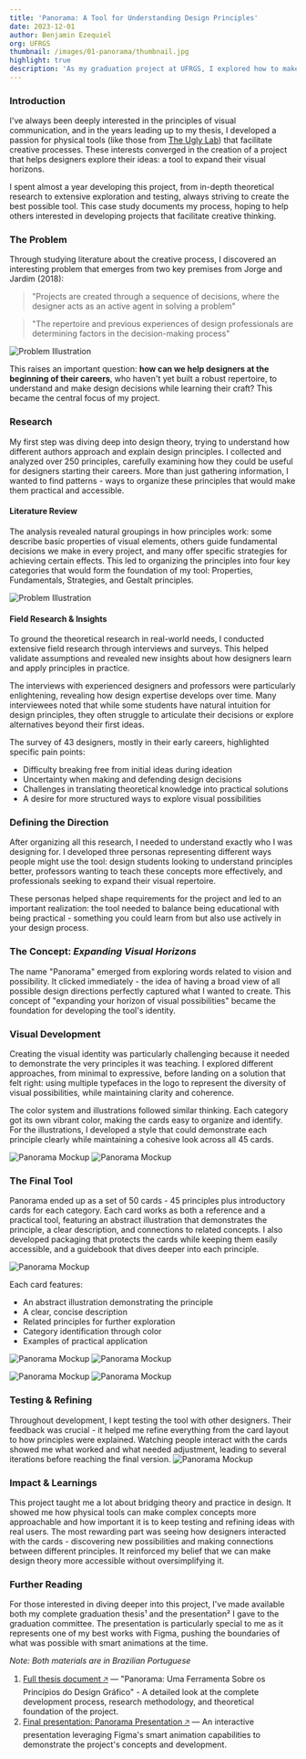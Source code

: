 ```yaml
---
title: 'Panorama: A Tool for Understanding Design Principles'
date: 2023-12-01
author: Benjamin Ezequiel
org: UFRGS
thumbnail: /images/01-panorama/thumbnail.jpg
highlight: true
description: 'As my graduation project at UFRGS, I explored how to make design principles more accessible and practical for designers early in their careers. The challenge was clear: transform complex theoretical concepts into an intuitive tool that could help inform design decisions.'
---
```


### Introduction

I've always been deeply interested in the principles of visual communication, and in the years leading up to my thesis, I developed a passion for physical tools (like those from [The Ugly Lab](https://theuglylab.com.br/)) that facilitate creative processes. These interests converged in the creation of a project that helps designers explore their ideas: a tool to expand their visual horizons.

I spent almost a year developing this project, from in-depth theoretical research to extensive exploration and testing, always striving to create the best possible tool. This case study documents my process, hoping to help others interested in developing projects that facilitate creative thinking.

### The Problem

Through studying literature about the creative process, I discovered an interesting problem that emerges from two key premises from Jorge and Jardim (2018):

> "Projects are created through a sequence of decisions, where the designer acts as an active agent in solving a problem"

> "The repertoire and previous experiences of design professionals are determining factors in the decision-making process"

<span class="inline-illustration">![Problem Illustration](/images/01-panorama/panorama_i01.svg)</span>

This raises an important question: <span class='highlight'>**how can we help designers at the beginning of their careers**</span>, who haven't yet built a robust repertoire, to understand and make design decisions while learning their craft? This became the central focus of my project.

### Research

My first step was diving deep into design theory, trying to understand how different authors approach and explain design principles. I collected and analyzed over 250 principles, carefully examining how they could be useful for designers starting their careers. More than just gathering information, I wanted to find patterns - ways to organize these principles that would make them practical and accessible.

#### Literature Review

The analysis revealed natural groupings in how principles work: some describe basic properties of visual elements, others guide fundamental decisions we make in every project, and many offer specific strategies for achieving certain effects. This led to organizing the principles into four key categories that would form the foundation of my tool: Properties, Fundamentals, Strategies, and Gestalt principles.

<span class="inline-illustration">![Problem Illustration](/images/01-panorama/panorama_i02.jpg)</span>

#### Field Research & Insights

To ground the theoretical research in real-world needs, I conducted extensive field research through interviews and surveys. This helped validate assumptions and revealed new insights about how designers learn and apply principles in practice.

The interviews with experienced designers and professors were particularly enlightening, revealing how design expertise develops over time. Many interviewees noted that while some students have natural intuition for design principles, they often struggle to articulate their decisions or explore alternatives beyond their first ideas.

The survey of 43 designers, mostly in their early careers, highlighted specific pain points:

- Difficulty breaking free from initial ideas during ideation
- Uncertainty when making and defending design decisions
- Challenges in translating theoretical knowledge into practical solutions
- A desire for more structured ways to explore visual possibilities

### Defining the Direction

After organizing all this research, I needed to understand exactly who I was designing for. I developed three personas representing different ways people might use the tool: design students looking to understand principles better, professors wanting to teach these concepts more effectively, and professionals seeking to expand their visual repertoire.

These personas helped shape requirements for the project and led to an important realization: the tool needed to balance being educational with being practical - something you could learn from but also use actively in your design process.

### The Concept: _Expanding Visual Horizons_

The name "Panorama" emerged from exploring words related to vision and possibility. It clicked immediately - the idea of having a broad view of all possible design directions perfectly captured what I wanted to create. This concept of "expanding your horizon of visual possibilities" became the foundation for developing the tool's identity.

### Visual Development

Creating the visual identity was particularly challenging because it needed to demonstrate the very principles it was teaching. I explored different approaches, from minimal to expressive, before landing on a solution that felt right: using multiple typefaces in the logo to represent the diversity of visual possibilities, while maintaining clarity and coherence.

The color system and illustrations followed similar thinking. Each category got its own vibrant color, making the cards easy to organize and identify. For the illustrations, I developed a style that could demonstrate each principle clearly while maintaining a cohesive look across all 45 cards.

![Panorama Mockup](/images/01-panorama/03.jpg)
![Panorama Mockup](/images/01-panorama/04.jpg)

### The Final Tool

Panorama ended up as a set of 50 cards - 45 principles plus introductory cards for each category. Each card works as both a reference and a practical tool, featuring an abstract illustration that demonstrates the principle, a clear description, and connections to related concepts. I also developed packaging that protects the cards while keeping them easily accessible, and a guidebook that dives deeper into each principle.

![Panorama Mockup](/images/01-panorama/05.jpg)

Each card features:

- An abstract illustration demonstrating the principle
- A clear, concise description
- Related principles for further exploration
- Category identification through color
- Examples of practical application

![Panorama Mockup](/images/01-panorama/06.jpg)
![Panorama Mockup](/images/01-panorama/07.jpg)

![Panorama Mockup](/images/01-panorama/08.jpg)
![Panorama Mockup](/images/01-panorama/09.jpg)

### Testing & Refining

Throughout development, I kept testing the tool with other designers. Their feedback was crucial - it helped me refine everything from the card layout to how principles were explained. Watching people interact with the cards showed me what worked and what needed adjustment, leading to several iterations before reaching the final version.
![Panorama Mockup](/images/01-panorama/10.jpg)

### Impact & Learnings

This project taught me a lot about bridging theory and practice in design. It showed me how physical tools can make complex concepts more approachable and how important it is to keep testing and refining ideas with real users.
The most rewarding part was seeing how designers interacted with the cards - discovering new possibilities and making connections between different principles. It reinforced my belief that we can make design theory more accessible without oversimplifying it.

### Further Reading

For those interested in diving deeper into this project, I've made available both my complete graduation thesis¹ and the presentation² I gave to the graduation committee. The presentation is particularly special to me as it represents one of my best works with Figma, pushing the boundaries of what was possible with smart animations at the time.

_Note: Both materials are in Brazilian Portuguese_

1. [Full thesis document 🡥](https://lume.ufrgs.br/handle/10183/270664) — "Panorama: Uma Ferramenta Sobre os Princípios do Design Gráfico" - A detailed look at the complete development process, research methodology, and theoretical foundation of the project.
2. [Final presentation: Panorama Presentation 🡥](https://www.figma.com/proto/UevDg7J1PwNZ0eSsTl4YKc/PPT-Final---TCC?page-id=0%3A1&node-id=1-1016&p=f&viewport=625%2C3803%2C0.35&t=CAU8vWTqJpUu6mZo-1&scaling=min-zoom&content-scaling=fixed&starting-point-node-id=1%3A1016&show-proto-sidebar=1) — An interactive presentation leveraging Figma's smart animation capabilities to demonstrate the project's concepts and development.
